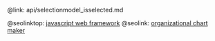 @link: api/selectionmodel_isselected.md

@seolinktop: [javascript web framework](https://webix.com)
@seolink: [organizational chart maker](https://webix.com/widget/organogram/)